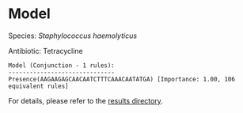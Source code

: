 
# Model

Species: *Staphylococcus haemolyticus*

Antibiotic: Tetracycline

```
Model (Conjunction - 1 rules):
------------------------------
Presence(AAGAAGAGCAACAATCTTTCAAACAATATGA) [Importance: 1.00, 106 equivalent rules]

```

For details, please refer to the [results directory](../../../../../results/scm_b/staphylococcus%20haemolyticus/tetracycline/repeat_3/).

